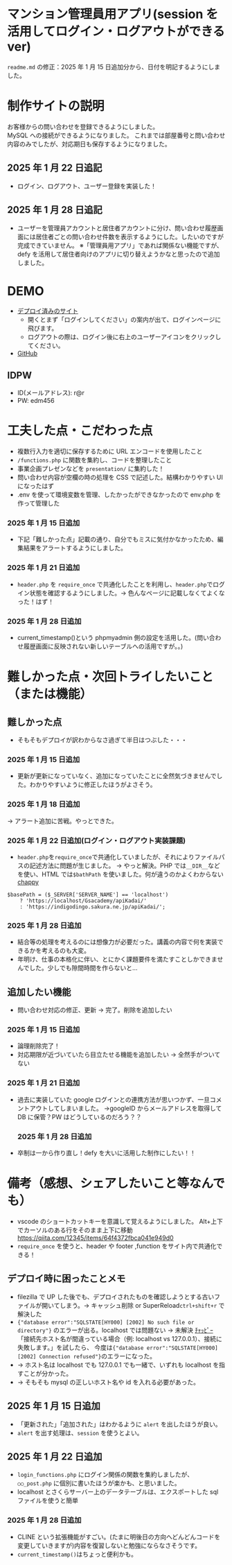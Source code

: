 # マンション管理員用アプリ(session を活用してログイン・ログアウトができる ver)

`readme.md` の修正：2025 年 1 月 15 日追加分から、日付を明記するようにしました。

# 制作サイトの説明

お客様からの問い合わせを登録できるようにしました。  
MySQL への接続ができるようになりました。
これまでは部屋番号と問い合わせ内容のみでしたが、対応期日も保存するようになりました。

## 2025 年 1 月 22 日追記

- ログイン、ログアウト、ユーザー登録を実装した！

## 2025 年 1 月 28 日追記

- ユーザーを管理員アカウントと居住者アカウントに分け、問い合わせ履歴画面には居住者ごとの問い合わせ件数を表示するようにした。したいのですが完成できていません。
  ※「管理員用アプリ」であれば関係ない機能ですが、defy を活用して居住者向けのアプリに切り替えようかなと思ったので追加しました。

# DEMO

- [デプロイ済みのサイト](https://indigodingo.sakura.ne.jp/apiKadai/)
  - 開くとまず「ログインしてください」の案内が出て、ログインページに飛びます。
  - ログアウトの際は、ログイン後に右上のユーザーアイコンをクリックしてください。
- [GitHub](https://github.com/rictusempra52/APIkadai)

## IDPW

- ID(メールアドレス): r@r
- PW: edm456

# 工夫した点・こだわった点

- 複数行入力を適切に保存するために URL エンコードを使用したこと
- `/functions.php` に関数を集約し、コードを整理したこと
- 事業企画プレゼンなどを `presentation/` に集約した！
- 問い合わせ内容が空欄の時の処理を CSS で記述した。結構わかりやすい UI になったはず
- .env を使って環境変数を管理、したかったができなかったので env.php を作って管理した

### 2025 年 1 月 15 日追加

- 下記「難しかった点」記載の通り、自分でもミスに気付かなかったため、編集結果をアラートするようにしました。

### 2025 年 1 月 21 日追加

- `header.php` を `require_once` で共通化したことを利用し、`header.php`でログイン状態を確認するようにしました。→ 色んなページに記載しなくてよくなった！はず！

### 2025 年 1 月 28 日追加

- current_timestamp()という phpmyadmin 側の設定を活用した。(問い合わせ履歴画面に反映されない新しいテーブルへの活用ですが。。)

# 難しかった点・次回トライしたいこと（または機能）

## 難しかった点

- そもそもデプロイが訳わからなさ過ぎて半日はつぶした・・・

### 2025 年 1 月 15 日追加

- 更新が更新になっていなく、追加になっていたことに全然気づきませんでした。わかりやすいように修正したほうがよさそう。

### 2025 年 1 月 18 日追加

→ アラート追加に苦戦。やっとできた。

### 2025 年 1 月 22 日追加(ログイン・ログアウト実装課題)

- `header.php`を`require_once`で共通化していましたが、それによりファイルパスの記述方法に問題が生じました。
  → やっと解決。PHP では`__DIR__`などを使い、HTML では`$bathPath` を使いました。何が違うのかよくわからない
  [chappy](https://chatgpt.com/share/67907df8-b090-800b-904a-ad1136136b1d)

```
$basePath = ($_SERVER['SERVER_NAME'] == 'localhost')
    ? 'https://localhost/Gsacademy/apiKadai/'
    : 'https://indigodingo.sakura.ne.jp/apiKadai/';
```

### 2025 年 1 月 28 日追加

- 結合等の処理を考えるのには想像力が必要だった。講義の内容で何を実装できるかを考えるのも大変。
- 年明け、仕事の本格化に伴い、とにかく課題要件を満たすことしかできませんでした。少しでも隙間時間を作らないと...

## 追加したい機能

- 問い合わせ対応の修正、更新 → 完了。削除を追加したい

### 2025 年 1 月 15 日追加

- 論理削除完了！
- 対応期限が近づいていたら目立たせる機能を追加したい → 全然手がついてない

### 2025 年 1 月 21 日追加

- 過去に実装していた google ログインとの連携方法が思いつかず、一旦コメントアウトしてしまいました。
  →googleID からメールアドレスを取得して DB に保管？PW はどうしているのだろう？？

  ### 2025 年 1 月 28 日追加

- 卒制は一から作り直し！defy を大いに活用した制作にしたい！！

# 備考（感想、シェアしたいこと等なんでも）

- vscode のショートカットキーを意識して覚えるようにしました。
  Alt+上下でカーソルのある行をそのまま上下に移動 https://qiita.com/12345/items/64f4372fbca041e949d0
- `require_once` を使うと、header や footer ,function をサイト内で共通化できる！

## デプロイ時に困ったことメモ

- filezilla で UP した後でも、デプロイされたものを確認しようとする古いファイルが開いてしまう。→ キャッシュ削除 or SuperReload`ctrl+shift+r` で解決した
- `{"database error":"SQLSTATE[HY000] [2002] No such file or directory"}` のエラーが出る。localhost では問題ない → 未解決
  [ﾁｬｯﾋﾟｰ](https://chatgpt.com/share/67723b87-6614-800b-96c6-604060d1be42)
  「接続先ホスト名が間違っている場合（例: localhost vs 127.0.0.1）、接続に失敗します。」を試したら、
  今度は`{"database error":"SQLSTATE[HY000] [2002] Connection refused"}`のエラーになった。
- → ホスト名は localhost でも 127.0.0.1 でも一緒で、いずれも localhost を指すことが分かった。
- → そもそも mysql の正しいホスト名や id を入れる必要があった。

## 2025 年 1 月 15 日追加

- 「更新された」「追加された」はわかるように `alert` を出したほうが良い。
- `alert` を出す処理は、`session` を使うとよい。

## 2025 年 1 月 22 日追加

- `login_functions.php` にログイン関係の関数を集約しましたが、`○○_post.php` に個別に書いたほうが楽かも、と思いました。
- localhost とさくらサーバー上のデータテーブルは、エクスポートした sql ファイルを使うと簡単

### 2025 年 1 月 28 日追加

- CLINE という拡張機能がすごい。(たまに明後日の方向へどんどんコードを変更していきますが)内容を復習しないと勉強にならなさそうです。
- `current_timestamp()`はちょっと便利かも。
